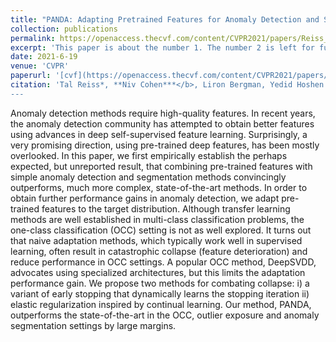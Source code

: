 ```yaml
---
title: "PANDA: Adapting Pretrained Features for Anomaly Detection and Segmentation"
collection: publications
permalink: https://openaccess.thecvf.com/content/CVPR2021/papers/Reiss_PANDA_Adapting_Pretrained_Features_for_Anomaly_Detection_and_Segmentation_CVPR_2021_paper.pdf
excerpt: 'This paper is about the number 1. The number 2 is left for future work.'
date: 2021-6-19
venue: 'CVPR'
paperurl: '[cvf](https://openaccess.thecvf.com/content/CVPR2021/papers/Reiss_PANDA_Adapting_Pretrained_Features_for_Anomaly_Detection_and_Segmentation_CVPR_2021_paper.pdf)'
citation: 'Tal Reiss*, **Niv Cohen***</b>, Liron Bergman, Yedid Hoshen. *Conference on Computer Vision and Pattern Recognition (CVPR)*, 2021.
---
```


Anomaly detection methods require high-quality features. In recent years, the anomaly detection community has attempted to obtain better features using advances in deep self-supervised feature learning. Surprisingly, a very promising direction, using pre-trained deep features, has been mostly overlooked. In this paper, we first empirically establish the perhaps expected, but unreported result, that combining pre-trained features with simple anomaly detection and segmentation methods convincingly outperforms, much more complex, state-of-the-art methods. In order to obtain further performance gains in anomaly detection, we adapt pre-trained features to the target distribution. Although transfer learning methods are well established in multi-class classification problems, the one-class classification (OCC) setting is not as well explored. It turns out that naive adaptation methods, which typically work well in supervised learning, often result in catastrophic collapse (feature deterioration) and reduce performance in OCC settings. A popular OCC method, DeepSVDD, advocates using specialized architectures, but this limits the adaptation performance gain. We propose two methods for combating collapse: i) a variant of early stopping that dynamically learns the stopping iteration ii) elastic regularization inspired by continual learning. Our method, PANDA, outperforms the state-of-the-art in the OCC, outlier exposure and anomaly segmentation settings by large margins.
